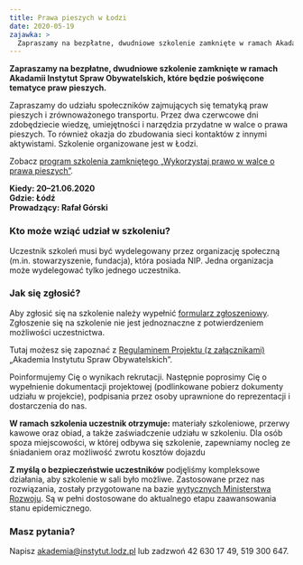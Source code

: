 ```yaml
---
title: Prawa pieszych w Łodzi
date: 2020-05-19
zajawka: >
  Zapraszamy na bezpłatne, dwudniowe szkolenie zamknięte w ramach Akadamii Instytut Spraw Obywatelskich, które będzie poświęcone tematyce praw pieszych.
---
```


**Zapraszamy na bezpłatne, dwudniowe szkolenie zamknięte w ramach Akadamii Instytut Spraw Obywatelskich, które będzie poświęcone tematyce praw pieszych.**

Zapraszamy do udziału społeczników zajmujących się tematyką praw pieszych i zrównoważonego transportu. Przez dwa czerwcowe dni zdobędziecie wiedzę, umiejętności i narzędzia przydatne w walce o prawa pieszych. To również okazja do zbudowania sieci kontaktów z innymi aktywistami. Szkolenie organizowane jest w Łodzi.

Zobacz [program szkolenia zamkniętego „Wykorzystaj prawo w walce o prawa pieszych”](https://res.cloudinary.com/inspro/image/upload/v1589957196/aiso/aiso-instytut-piesza-polska.pdf).

**Kiedy: 20–21.06.2020**  
**Gdzie: Łódź**  
**Prowadzący: Rafał Górski**

### Kto może wziąć udział w szkoleniu?

Uczestnik szkoleń musi być wydelegowany przez organizację społeczną (m.in. stowarzyszenie, fundacja), która posiada NIP. Jedna organizacja może wydelegować tylko jednego uczestnika.

### Jak się zgłosić?

Aby zgłosić się na szkolenie należy wypełnić [formularz zgłoszeniowy](https://forms.gle/1j9Ex9JfEXzKHzkH9). Zgłoszenie się na szkolenie nie jest jednoznaczne z potwierdzeniem możliwości uczestnictwa.

Tutaj możesz się zapoznać z [Regulaminem Projektu (z załącznikami)](https://res.cloudinary.com/inspro/raw/upload/v1589893932/aiso/regulamin.zip) „Akademia Instytutu Spraw Obywatelskich”.

Poinformujemy Cię o wynikach rekrutacji. Następnie poprosimy Cię o wypełnienie dokumentacji projektowej (podlinkowane pobierz dokumenty udziału w projekcie), podpisania przez osoby uprawnione do reprezentacji i dostarczenia do nas.

**W ramach szkolenia uczestnik otrzymuje:** materiały szkoleniowe, przerwy kawowe oraz obiad, a także zaświadczenie udziału w szkoleniu. Dla osób spoza miejscowości, w której odbywa się szkolenie, zapewniamy nocleg ze śniadaniem oraz możliwość zwrotu kosztów dojazdu

**Z myślą o bezpieczeństwie uczestników** podjęliśmy kompleksowe działania, aby szkolenie w sali było możliwe. Zastosowane przez nas rozwiązania, zostały przygotowane na bazie [wytycznych Ministerstwa Rozwoju](https://www.gov.pl/web/rozwoj/wytyczne-dla-branz). Są w pełni dostosowane do aktualnego etapu zaawansowania stanu epidemicznego.

### Masz pytania?

Napisz <akademia@instytut.lodz.pl> lub zadzwoń 42 630 17 49, 519 300 647.